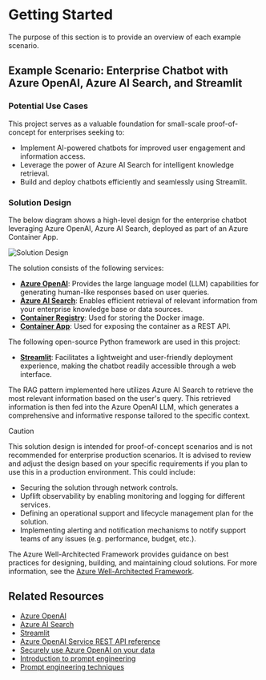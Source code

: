 # Getting Started

The purpose of this section is to provide an overview of each example scenario.

## Example Scenario: Enterprise Chatbot with Azure OpenAI, Azure AI Search, and Streamlit

### Potential Use Cases

This project serves as a valuable foundation for small-scale proof-of-concept for enterprises seeking to:

- Implement AI-powered chatbots for improved user engagement and information access.
- Leverage the power of Azure AI Search for intelligent knowledge retrieval.
- Build and deploy chatbots efficiently and seamlessly using Streamlit.

### Solution Design

The below diagram shows a high-level design for the enterprise chatbot leveraging Azure OpenAI, Azure AI Search, deployed as part of an Azure Container App.

![Solution Design](./images/solution-design.png)

The solution consists of the following services:

- **[Azure OpenAI](https://learn.microsoft.com/azure/ai-services/openai/overview)**: Provides the large language model (LLM) capabilities for generating human-like responses based on user queries.
- **[Azure AI Search](https://learn.microsoft.com/azure/search/search-what-is-azure-search)**: Enables efficient retrieval of relevant information from your enterprise knowledge base or data sources.
- **[Container Registry](https://learn.microsoft.com/azure/container-registry/container-registry-intro)**: Used for storing the Docker image.
- **[Container App](https://learn.microsoft.com/azure/container-apps/containers)**: Used for exposing the container as a REST API.

The following open-source Python framework are used in this project:

- **[Streamlit](https://streamlit.io/)**: Facilitates a lightweight and user-friendly deployment experience, making the chatbot readily accessible through a web interface.

The RAG pattern implemented here utilizes Azure AI Search to retrieve the most relevant information based on the user's query. This retrieved information is then fed into the Azure OpenAI LLM, which generates a comprehensive and informative response tailored to the specific context.

> [!CAUTION]
> This solution design is intended for proof-of-concept scenarios and is not recommended for enterprise production scenarios. It is advised to review and adjust the design based on your specific requirements if you plan to use this in a production environment. This could include:
>
> - Securing the solution through network controls.
> - Upflift observability by enabling monitoring and logging for different services.
> - Defining an operational support and lifecycle management plan for the solution.
> - Implementing alerting and notification mechanisms to notify support teams of any issues (e.g. performance, budget, etc.).
>
> The Azure Well-Architected Framework provides guidance on best practices for designing, building, and maintaining cloud solutions. For more information, see the [Azure Well-Architected Framework](https://learn.microsoft.com/azure/well-architected/what-is-well-architected-framework).

## Related Resources

- [Azure OpenAI](https://learn.microsoft.com/azure/ai-services/openai/)
- [Azure AI Search](https://learn.microsoft.com/azure/search/)
- [Streamlit](https://streamlit.io/)
- [Azure OpenAI Service REST API reference](https://learn.microsoft.com/azure/ai-services/openai/reference)
- [Securely use Azure OpenAI on your data](https://learn.microsoft.com/azure/ai-services/openai/how-to/use-your-data-securely)
- [Introduction to prompt engineering](https://learn.microsoft.com/azure/ai-services/openai/concepts/prompt-engineering)
- [Prompt engineering techniques](https://learn.microsoft.com/azure/ai-services/openai/concepts/advanced-prompt-engineering?pivots=programming-language-chat-completions)
